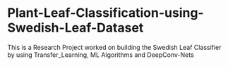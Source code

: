 # Plant-Leaf-Classification-using-Swedish-Leaf-Dataset
This is a Research Project worked on building the Swedish Leaf Classifier by using Transfer_Learning, ML Algorithms and DeepConv-Nets 
